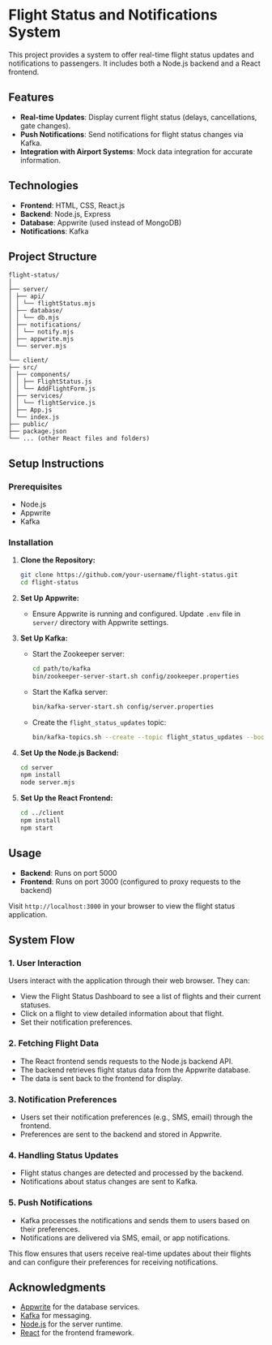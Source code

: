 # Flight Status and Notifications System

This project provides a system to offer real-time flight status updates and notifications to passengers. It includes both a Node.js backend and a React frontend.

## Features

- **Real-time Updates**: Display current flight status (delays, cancellations, gate changes).
- **Push Notifications**: Send notifications for flight status changes via Kafka.
- **Integration with Airport Systems**: Mock data integration for accurate information.

## Technologies

- **Frontend**: HTML, CSS, React.js
- **Backend**: Node.js, Express
- **Database**: Appwrite (used instead of MongoDB)
- **Notifications**: Kafka

## Project Structure
```
flight-status/
│
├── server/
│ ├── api/
│ │ └── flightStatus.mjs
│ ├── database/
│ │ └── db.mjs
│ ├── notifications/
│ │ └── notify.mjs
│ ├── appwrite.mjs
│ └── server.mjs
│
└── client/
├── src/
│ ├── components/
│ │ ├── FlightStatus.js
│ │ └── AddFlightForm.js
│ ├── services/
│ │ └── flightService.js
│ ├── App.js
│ └── index.js
├── public/
├── package.json
└── ... (other React files and folders)
```


## Setup Instructions

### Prerequisites

- Node.js
- Appwrite
- Kafka

### Installation

1. **Clone the Repository:**

    ```sh
    git clone https://github.com/your-username/flight-status.git
    cd flight-status
    ```

2. **Set Up Appwrite:**

    - Ensure Appwrite is running and configured. Update `.env` file in `server/` directory with Appwrite settings.

3. **Set Up Kafka:**

    - Start the Zookeeper server:
    
      ```sh
      cd path/to/kafka
      bin/zookeeper-server-start.sh config/zookeeper.properties
      ```

    - Start the Kafka server:
    
      ```sh
      bin/kafka-server-start.sh config/server.properties
      ```

    - Create the `flight_status_updates` topic:
    
      ```sh
      bin/kafka-topics.sh --create --topic flight_status_updates --bootstrap-server localhost:9092 --replication-factor 1 --partitions 1
      ```

4. **Set Up the Node.js Backend:**

    ```sh
    cd server
    npm install
    node server.mjs
    ```

5. **Set Up the React Frontend:**

    ```sh
    cd ../client
    npm install
    npm start
    ```

## Usage

- **Backend**: Runs on port 5000
- **Frontend**: Runs on port 3000 (configured to proxy requests to the backend)

Visit `http://localhost:3000` in your browser to view the flight status application.

## System Flow

### 1. User Interaction

Users interact with the application through their web browser. They can:
- View the Flight Status Dashboard to see a list of flights and their current statuses.
- Click on a flight to view detailed information about that flight.
- Set their notification preferences.

### 2. Fetching Flight Data

- The React frontend sends requests to the Node.js backend API.
- The backend retrieves flight status data from the Appwrite database.
- The data is sent back to the frontend for display.

### 3. Notification Preferences

- Users set their notification preferences (e.g., SMS, email) through the frontend.
- Preferences are sent to the backend and stored in Appwrite.

### 4. Handling Status Updates

- Flight status changes are detected and processed by the backend.
- Notifications about status changes are sent to Kafka.

### 5. Push Notifications

- Kafka processes the notifications and sends them to users based on their preferences.
- Notifications are delivered via SMS, email, or app notifications.

This flow ensures that users receive real-time updates about their flights and can configure their preferences for receiving notifications.


## Acknowledgments

- [Appwrite](https://appwrite.io/) for the database services.
- [Kafka](https://kafka.apache.org/) for messaging.
- [Node.js](https://nodejs.org/) for the server runtime.
- [React](https://reactjs.org/) for the frontend framework.


